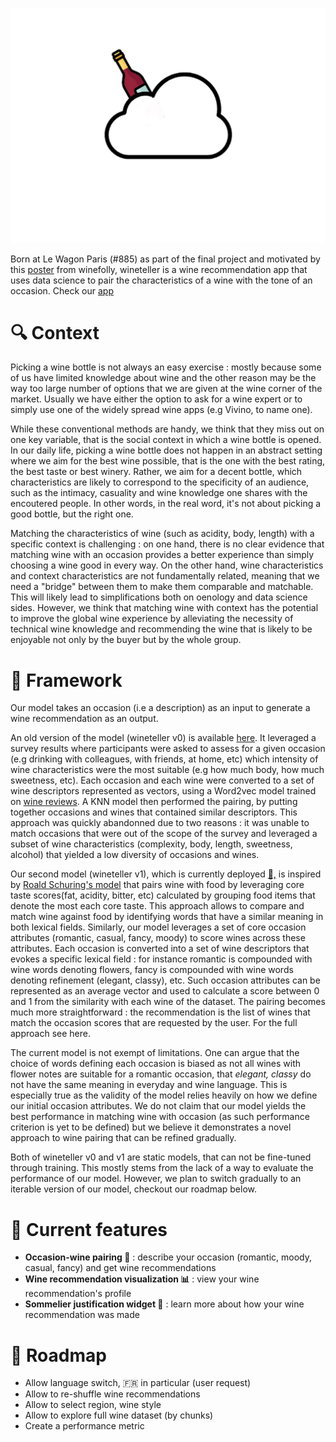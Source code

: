 ![Image](wineteller_logo_v1_reduced.png)

Born at Le Wagon Paris (#885) as part of the final project and motivated by this [poster](https://shop.winefolly.com/products/how-to-choose-wine?_gl=1%2A1ikmdky%2A_ga%2AMTQ5MjQ1MjEwNi4xNzIwMzgxMjY3%2A_ga_J39YF5X2EX%2AMTcyMDM4MTI2Ny4xLjEuMTcyMDM4MTI3Mi41NS4wLjA.) from winefolly, wineteller is a wine recommendation app that uses data science to pair the characteristics of a wine with the tone of an occasion. Check our [app](https://wineteller.streamlit.app/)

# 🔍 Context 

Picking a wine bottle is not always an easy exercise : mostly because some of us have limited knowledge about wine and the other reason may be the way too large number of options that we are given at the wine corner of the market. Usually we have either the option to ask for a wine expert or to simply use one of the widely spread wine apps (e.g Vivino, to name one).

While these conventional methods are handy, we think that they miss out on one key variable, that is the social context in which a wine bottle is opened. In our daily life, picking a wine bottle does not happen in an abstract setting where we aim for the best wine possible, that is the one with the best rating, the best taste or best winery. Rather, we aim for a decent bottle, which characteristics are likely to correspond to the specificity of an audience, such as the intimacy, casuality and wine knowledge one shares with the encoutered people. In other words, in the real word, it's not about picking a good bottle, but the right one.

Matching the characteristics of wine (such as acidity, body, length) with a specific context is challenging : on one hand, there is no clear evidence that matching wine with an occasion provides a better experience than simply choosing a wine good in every way. On the other hand, wine characteristics and context characteristics are not fundamentally related, meaning that we need a "bridge" between them to make them comparable and matchable. This will likely lead to simplifications both on oenology and data science sides. However, we think that matching wine with context has the potential to improve the global wine experience by alleviating the necessity of technical wine knowledge and recommending the wine that is likely to be enjoyable not only by the buyer but by the whole group.

# 🔨 Framework
Our model takes an occasion (i.e a description) as an input to generate a wine recommendation as an output.

An old version of the model (wineteller v0) is available [here]([https://github.com/chyunoo/wineteller](https://github.com/chyunoo/wineteller/tree/master/wineteller)). It leveraged a survey results where participants were asked to assess for a given occasion (e.g drinking with colleagues, with friends, at home, etc) which intensity of wine characteristics were the most suitable (e.g how much body, how much sweetness, etc). Each occasion and each wine were converted to a set of wine descriptors represented as vectors, using a Word2vec model trained on [wine reviews](https://www.kaggle.com/datasets/zynicide/wine-reviews). A KNN model then performed the pairing, by putting together occasions and wines that contained similar descriptors. This approach was quickly abandonned due to two reasons : it was unable to match occasions that were out of the scope of the survey and leveraged a subset of wine characteristics (complexity, body, length, sweetness, alcohol) that yielded a low diversity of occasions and wines.

Our second model (wineteller v1), which is currently deployed [🚀,](https://wineteller.streamlit.app/) is inspired by [Roald Schuring's model](https://towardsdatascience.com/robosomm-chapter-5-food-and-wine-pairing-7a4a4bb08e9e) that pairs wine with food by leveraging core taste scores(fat, acidity, bitter, etc) calculated by grouping food items that denote the most each core taste. This approach allows to compare and match wine against food by identifying words that have a similar meaning in both lexical fields. Similarly, our model leverages a set of core occasion attributes (romantic, casual, fancy, moody) to score wines across these attributes. Each occasion is converted into a set of wine descriptors that evokes a specific lexical field : for instance romantic is compounded with wine words denoting flowers, fancy is compounded with wine words denoting refinement (elegant, classy), etc. Such occasion attributes can be represented as an average vector and used to calculate a score between 0 and 1 from the similarity with each wine of the dataset. The pairing becomes much more straightforward : the recommendation is the list of wines that match the occasion scores that are requested by the user. For the full approach see here.

The current model is not exempt of limitations. One can argue that the choice of words defining each occasion is biased as not all wines with flower notes are suitable for a romantic occasion, that _elegant, classy_ do not have the same meaning in everyday and wine language. This is especially true as the validity of the model relies heavily on how we define our initial occasion attributes. We do not claim that our model yields the best performance in matching wine with occasion (as such performance criterion is yet to be defined) but we believe it demonstrates a novel approach to wine pairing that can be refined gradually.

Both of wineteller v0 and v1 are static models, that can not be fine-tuned through training. This mostly stems from the lack of a way to evaluate the performance of our model. However, we plan to switch gradually to an iterable version of our model, checkout our roadmap below.

# 💎 Current features
* **Occasion-wine pairing 🥂** : describe your occasion (romantic, moody, casual, fancy) and get wine recommendations
* **Wine recommendation visualization 📊** : view your wine recommendation's profile
* **Sommelier justification widget 🤖** : learn more about how your wine recommendation was made 

# 📍 Roadmap
* Allow language switch, 🇫🇷 in particular (user request)
* Allow to re-shuffle wine recommendations
* Allow to select region, wine style
* Allow to explore full wine dataset (by chunks)
* Create a performance metric
